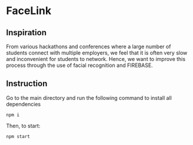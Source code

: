 # FaceLink
## Inspiration
From various hackathons and conferences where a large number of students connect with multiple employers, we feel that it is often very slow and inconvenient for students to network. Hence, we want to improve this process through the use of facial recognition and FIREBASE.

## Instruction
Go to the main directory and run the following command to install all dependencies
```
npm i
```

Then, to start:
```
npm start
```